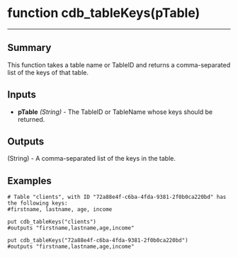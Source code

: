 # function cdb_tableKeys(pTable)
---

## Summary
This function takes a table name or TableID and returns a comma-separated list of the keys of that table.

## Inputs
* **pTable** *(String)* - The TableID or TableName whose keys should be returned.

## Outputs
(String) - A comma-separated list of the keys in the table.


## Examples
```
# Table "clients", with ID "72a88e4f-c6ba-4fda-9381-2f0b0ca220bd" has the following keys:
#firstname, lastname, age, income
    
put cdb_tableKeys("clients")
#outputs "firstname,lastname,age,income"

put cdb_tableKeys("72a88e4f-c6ba-4fda-9381-2f0b0ca220bd")
#outputs "firstname,lastname,age,income"
```